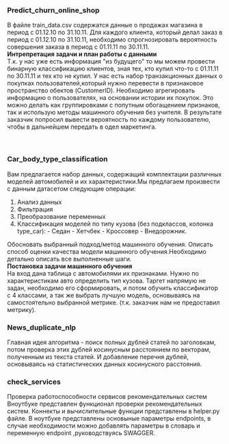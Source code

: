 ### Predict_churn_online_shop
В файле train_data.csv содержатся данные о продажах магазина в период с 01.12.10 по 31.10.11. 
Для каждого клиента, который делал заказ в период с 01.12.10 по 31.10.11, необходимо спрогнозировать вероятность совершения заказа в период с 01.11.11 по 30.11.11. 
<br>**Интрепретация задачи и план работы с данными**
<br>
Т.к. у нас уже есть информация "из будущего" то мы можем провести бинарную классификацию клиентов, зная тех, кто купил что-то с 01.11.11 по 30.11.11 и тех кто не купил.
У нас есть набор транзакционных данных о покупках пользователей,который нужно перевести в признаковое пространство обектов (CustomerID).
Необходимо агрегировать информацию о пользователях, на основании истории их покупок. Это можно делать как группировками с попутным обогащением признаков, так и использую методы машинного обучения без учителя. 
В результате заказчик попросил вывести вероятность по каждому пользователю, чтобы в дальнейшем передать в одел маркетинга.
<br>
<br>
<br>
### Car_body_type_classification
 Вам предлагается набор данных, содержащий комплектации различных моделей автомобилей и их характеристики.Мы предлагаем произвести с данным датасетом следующие операции:
1. Анализ данных
2. Фильтрация
3. Преобразование переменных
4. Классификация моделей по типу кузова (без подклассов, колонка type_car): - Седан - Хетчбек - Кроссовер - Внедорожник.

Обосновать выбранный подход/метод машинного обучения. Описать способ оценки качества модели машинного обучения.Необходимо детально описать все выполненные шаги.
<br>**Постановка задачи машинного обучения**
<br>
На вход дана таблица с автомобилями их признаками. Нужно по характеристикам авто определить тип кузова. 
Таргет напрямую не задан, необходимо его сформировать, и потом обучить классификатор с 4 классами, а так же выбрать лучшую модель, основываясь на самостоятельно выбранной метрике. (т.к. заказчик нам не предоставил метрику).

### News_duplicate_nlp
Главная идея алгоритма - поиск полных дублей статей по заголовкам, потом проверка этих дублей косинусным расстоянием по векторам, полученным из текста статей. И добавление перечня дублей, основываясь на статистических данных косинусного расстояния.

### check_services
Проверка работоспособности сервисов рекомендательных систем
Вноутбуке представлен функционал проверки рекомендательных систем.
Коннекты и вычислительные функции представлены в helper.py файле. В ноутбуке представлены основыные параметры endpoints, в случае необходимости можно добавлять параметры в словарь и переменную endpoint ,руководствуясь SWAGGER.

